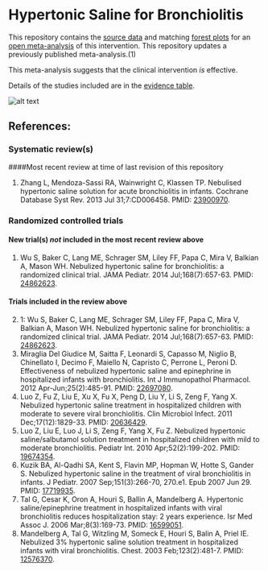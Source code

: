 Hypertonic Saline for Bronchiolitis
=================================

This repository contains the [source data](../../tree/master/data) and matching [forest plots](../../tree/master/forest%20plots) for an [open  meta-analysis](https://public.opencpu.org/ocpu/github/openMetaAnalysis/home/www/) of this intervention. This repository updates a previously published meta-analysis.(1)

This meta-analysis suggests that the clinical intervention *is* effective.

Details of the studies included are in the [evidence table](../../wiki/Evidence-Table).

![alt text](https://raw.githubusercontent.com/openMetaAnalysis/Hypertonic-Saline-for-Bronchiolitis/master/forest%20plots/all%20trials.png "Principle results")

References:
----------------------------------

### Systematic review(s)
####Most recent review at time of last revision of this repository
1. Zhang L, Mendoza-Sassi RA, Wainwright C, Klassen TP. Nebulised hypertonic saline solution for acute bronchiolitis in infants. Cochrane Database Syst Rev. 2013 Jul 31;7:CD006458. PMID: [23900970](http://pubmed.gov/23900970).

### Randomized controlled trials
#### New trial(s) *not* included in the most recent review above
1. Wu S, Baker C, Lang ME, Schrager SM, Liley FF, Papa C, Mira V, Balkian A, Mason WH. Nebulized hypertonic saline for bronchiolitis: a randomized clinical trial. JAMA Pediatr. 2014 Jul;168(7):657-63. PMID: [24862623](http://pubmed.gov/24862623).

#### Trials included in the review above
2. 1: Wu S, Baker C, Lang ME, Schrager SM, Liley FF, Papa C, Mira V, Balkian A, Mason WH. Nebulized hypertonic saline for bronchiolitis: a randomized clinical trial. JAMA Pediatr. 2014 Jul;168(7):657-63. PMID: [24862623](http://pubmed.gov/24862623).
3. Miraglia Del Giudice M, Saitta F, Leonardi S, Capasso M, Niglio B, Chinellato I, Decimo F, Maiello N, Capristo C, Perrone L, Peroni D. Effectiveness of nebulized hypertonic saline and epinephrine in hospitalized infants with
bronchiolitis. Int J Immunopathol Pharmacol. 2012 Apr-Jun;25(2):485-91. PMID: [22697080](http://pubmed.gov/22697080).
4. Luo Z, Fu Z, Liu E, Xu X, Fu X, Peng D, Liu Y, Li S, Zeng F, Yang X. Nebulized hypertonic saline treatment in hospitalized children with moderate to severe viral bronchiolitis. Clin Microbiol Infect. 2011 Dec;17(12):1829-33. PMID: [20636429](http://pubmed.gov/20636429).
5. Luo Z, Liu E, Luo J, Li S, Zeng F, Yang X, Fu Z. Nebulized hypertonic saline/salbutamol solution treatment in hospitalized children with mild to moderate bronchiolitis. Pediatr Int. 2010 Apr;52(2):199-202. PMID: [19674354](http://pubmed.gov/19674354).
6. Kuzik BA, Al-Qadhi SA, Kent S, Flavin MP, Hopman W, Hotte S, Gander S. Nebulized hypertonic saline in the treatment of viral bronchiolitis in infants. J Pediatr. 2007 Sep;151(3):266-70, 270.e1. Epub 2007 Jun 29. PMID: [17719935](http://pubmed.gov/17719935).
7. Tal G, Cesar K, Oron A, Houri S, Ballin A, Mandelberg A. Hypertonic saline/epinephrine treatment in hospitalized infants with viral bronchiolitis reduces hospitalization stay: 2 years experience. Isr Med Assoc J. 2006
Mar;8(3):169-73. PMID: [16599051](http://pubmed.gov/16599051).
8. Mandelberg A, Tal G, Witzling M, Someck E, Houri S, Balin A, Priel IE. Nebulized 3% hypertonic saline solution treatment in hospitalized infants with viral bronchiolitis. Chest. 2003 Feb;123(2):481-7. PMID: [12576370](http://pubmed.gov/12576370).


